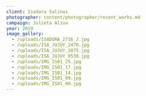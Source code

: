 ```yaml
---
client: Isadora Salinas
photographer: content/photographer/recent_works.md
campaign: Julieta Alzua
year: 2019
image_gallery:
  - /uploads/ISADORA_2716_J.jpg
  - /uploads/ISA_JUJUY_2470.jpg
  - /uploads/ISA_JUJUY_2075.jpg
  - /uploads/ISA_JUJUY_0530.jpg
  - /uploads/IMG_IS01_25.jpg
  - /uploads/IMG_IS01_17.jpg
  - /uploads/IMG_IS01_14.jpg
  - /uploads/IMG_IS01_09.jpg
  - /uploads/IMG_IS01_00.jpg
---
```


